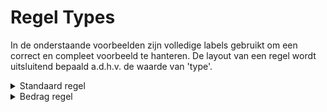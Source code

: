 # Regel Types
In de onderstaande voorbeelden zijn volledige labels gebruikt om een correct en compleet voorbeeld te hanteren. De layout 
van een regel wordt uitsluitend bepaald a.d.h.v. de waarde van 'type'.

<details>
<summary>Standaard regel</summary>
Een normale omschrijving. Achter de dubbele punt komt meteen de inhoud, links uitgelijnd.

```json
  {
    "omschrijving": "Soort verzekering",
    "inhoud": "${10142o}",
    "vereiste_labels": [],
    "type": "standaard",
    "maatschappij": ["P311"]
  }
```
```text
Soort verzekering         : Personenauto
```
</details>

<details>
<summary>Bedrag regel</summary>
Een normale omschrijving. Achter de dubbele punt komt een euro teken, en het bedrag (de inhoud) is rechts uitgelijnd zodat 
alle bedragen op dezelfde plaats uitlijnen.

```json
  {
    "omschrijving": "Eigen risico",
    "inhoud": "${10043}",
    "vereiste_labels": [],
    "type": "bedrag",
    "maatschappij": ["P311"]
  }
```
```text
Eigen risico              : €   500,00
```
</details>

